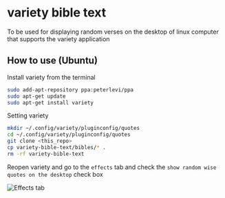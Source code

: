 # variety bible text

To be used for displaying random verses on the desktop of linux computer that supports the variety application

## How to use (Ubuntu)
Install variety from the terminal 

```bash
sudo add-apt-repository ppa:peterlevi/ppa
sudo apt-get update
sudo apt-get install variety
```

Setting variety
```bash
mkdir ~/.config/variety/pluginconfig/quotes
cd ~/.config/variety/pluginconfig/quotes
git clone <this_repo>
cp variety-bible-text/bibles/* .
rm -rf variety-bible-text
```

Reopen variety and go to the `effects` tab and check the `show random wise quotes on the desktop` check box

![Effects tab](./images/effect.png)

